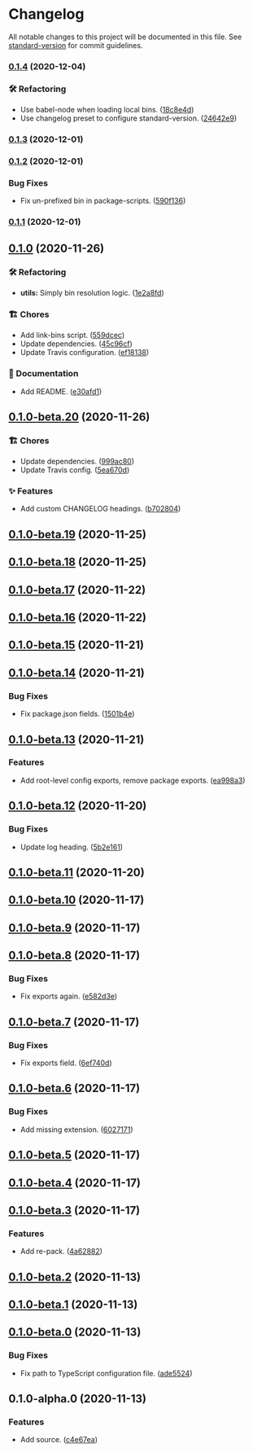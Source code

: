 # Changelog

All notable changes to this project will be documented in this file. See [standard-version](https://github.com/conventional-changelog/standard-version) for commit guidelines.

### [0.1.4](https://github.com/darkobits/ts/compare/v0.1.3...v0.1.4) (2020-12-04)


### 🛠 Refactoring

* Use babel-node when loading local bins. ([18c8e4d](https://github.com/darkobits/ts/commit/18c8e4dd55747b8c27e5ebba6c1e604de6c9afbf))
* Use changelog preset to configure standard-version. ([24642e9](https://github.com/darkobits/ts/commit/24642e953b57cc484acf157697f315613c0bc6d1))

### [0.1.3](https://github.com/darkobits/ts/compare/v0.1.2...v0.1.3) (2020-12-01)

### [0.1.2](https://github.com/darkobits/ts/compare/v0.1.1...v0.1.2) (2020-12-01)


### Bug Fixes

* Fix un-prefixed bin in package-scripts. ([590f136](https://github.com/darkobits/ts/commit/590f1368dd3bf23daf1c8a62a457864f8044510b))

### [0.1.1](https://github.com/darkobits/ts/compare/v0.1.0...v0.1.1) (2020-12-01)

## [0.1.0](https://github.com/darkobits/ts/compare/v0.1.0-beta.20...v0.1.0) (2020-11-26)


### 🛠 Refactoring

* **utils:** Simply bin resolution logic. ([1e2a8fd](https://github.com/darkobits/ts/commit/1e2a8fd81f621cc3d4f7475467ad7b3451962102))


### 🏗 Chores

* Add link-bins script. ([559dcec](https://github.com/darkobits/ts/commit/559dcec7bbb92f2acdf7e997ce95f194277e790a))
* Update dependencies. ([45c96cf](https://github.com/darkobits/ts/commit/45c96cf180102d5872d22ae10c26c9f52fe79a9b))
* Update Travis configuration. ([ef18138](https://github.com/darkobits/ts/commit/ef1813845b2af1ff3bb4cb122099a625392c7c29))


### 📖 Documentation

* Add README. ([e30afd1](https://github.com/darkobits/ts/commit/e30afd149e1ba34814416bce9bff62155cf26536))

## [0.1.0-beta.20](https://github.com/darkobits/ts/compare/v0.1.0-beta.19...v0.1.0-beta.20) (2020-11-26)


### 🏗 Chores

* Update dependencies. ([999ac80](https://github.com/darkobits/ts/commit/999ac806cb6cefaf3d63e0ea6156ebcbe34307f6))
* Update Travis config. ([5ea670d](https://github.com/darkobits/ts/commit/5ea670d587e2a75285dfe309be4d466a7bb2ccdd))


### ✨ Features

* Add custom CHANGELOG headings. ([b702804](https://github.com/darkobits/ts/commit/b70280421f64f9e703f84197ed1285b3fbd584a5))

## [0.1.0-beta.19](https://github.com/darkobits/ts/compare/v0.1.0-beta.18...v0.1.0-beta.19) (2020-11-25)

## [0.1.0-beta.18](https://github.com/darkobits/ts/compare/v0.1.0-beta.17...v0.1.0-beta.18) (2020-11-25)

## [0.1.0-beta.17](https://github.com/darkobits/ts/compare/v0.1.0-beta.16...v0.1.0-beta.17) (2020-11-22)

## [0.1.0-beta.16](https://github.com/darkobits/ts/compare/v0.1.0-beta.15...v0.1.0-beta.16) (2020-11-22)

## [0.1.0-beta.15](https://github.com/darkobits/ts/compare/v0.1.0-beta.14...v0.1.0-beta.15) (2020-11-21)

## [0.1.0-beta.14](https://github.com/darkobits/ts/compare/v0.1.0-beta.13...v0.1.0-beta.14) (2020-11-21)


### Bug Fixes

* Fix package.json fields. ([1501b4e](https://github.com/darkobits/ts/commit/1501b4e12e55699454eb91067b0882eb57820c47))

## [0.1.0-beta.13](https://github.com/darkobits/ts/compare/v0.1.0-beta.12...v0.1.0-beta.13) (2020-11-21)


### Features

* Add root-level config exports, remove package exports. ([ea998a3](https://github.com/darkobits/ts/commit/ea998a3036411256f93ed06c6991471d11fe043b))

## [0.1.0-beta.12](https://github.com/darkobits/ts/compare/v0.1.0-beta.11...v0.1.0-beta.12) (2020-11-20)


### Bug Fixes

* Update log heading. ([5b2e161](https://github.com/darkobits/ts/commit/5b2e16112bb257343880cfd0e720c55468518e37))

## [0.1.0-beta.11](https://github.com/darkobits/ts/compare/v0.1.0-beta.10...v0.1.0-beta.11) (2020-11-20)

## [0.1.0-beta.10](https://github.com/darkobits/ts/compare/v0.1.0-beta.9...v0.1.0-beta.10) (2020-11-17)

## [0.1.0-beta.9](https://github.com/darkobits/ts/compare/v0.1.0-beta.8...v0.1.0-beta.9) (2020-11-17)

## [0.1.0-beta.8](https://github.com/darkobits/ts/compare/v0.1.0-beta.7...v0.1.0-beta.8) (2020-11-17)


### Bug Fixes

* Fix exports again. ([e582d3e](https://github.com/darkobits/ts/commit/e582d3e0e3541bfa209412a231f6474090422769))

## [0.1.0-beta.7](https://github.com/darkobits/ts/compare/v0.1.0-beta.6...v0.1.0-beta.7) (2020-11-17)


### Bug Fixes

* Fix exports field. ([6ef740d](https://github.com/darkobits/ts/commit/6ef740d541e4876e8dbf413f745009ac544910a7))

## [0.1.0-beta.6](https://github.com/darkobits/ts/compare/v0.1.0-beta.5...v0.1.0-beta.6) (2020-11-17)


### Bug Fixes

* Add missing extension. ([6027171](https://github.com/darkobits/ts/commit/6027171334c024dadb56978352de85d533ef88c7))

## [0.1.0-beta.5](https://github.com/darkobits/ts/compare/v0.1.0-beta.4...v0.1.0-beta.5) (2020-11-17)

## [0.1.0-beta.4](https://github.com/darkobits/ts/compare/v0.1.0-beta.3...v0.1.0-beta.4) (2020-11-17)

## [0.1.0-beta.3](https://github.com/darkobits/ts/compare/v0.1.0-beta.2...v0.1.0-beta.3) (2020-11-17)


### Features

* Add re-pack. ([4a62882](https://github.com/darkobits/ts/commit/4a6288255f8e0b27fb5b9fd1846a56747d22817e))

## [0.1.0-beta.2](https://github.com/darkobits/ts/compare/v0.1.0-beta.1...v0.1.0-beta.2) (2020-11-13)

## [0.1.0-beta.1](https://github.com/darkobits/ts/compare/v0.1.0-beta.0...v0.1.0-beta.1) (2020-11-13)

## [0.1.0-beta.0](https://github.com/darkobits/ts/compare/v0.1.0-alpha.0...v0.1.0-beta.0) (2020-11-13)


### Bug Fixes

* Fix path to TypeScript configuration file. ([ade5524](https://github.com/darkobits/ts/commit/ade5524a5d7b79544019501ba7404099b0178a3c))

## 0.1.0-alpha.0 (2020-11-13)


### Features

* Add source. ([c4e67ea](https://github.com/darkobits/ts/commit/c4e67eadef7a4e84138915dacc4349414660e58d))
